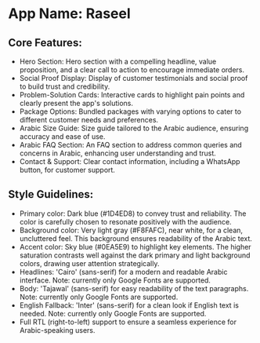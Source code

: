 # **App Name**: Raseel

## Core Features:

- Hero Section: Hero section with a compelling headline, value proposition, and a clear call to action to encourage immediate orders.
- Social Proof Display: Display of customer testimonials and social proof to build trust and credibility.
- Problem-Solution Cards: Interactive cards to highlight pain points and clearly present the app's solutions.
- Package Options: Bundled packages with varying options to cater to different customer needs and preferences.
- Arabic Size Guide: Size guide tailored to the Arabic audience, ensuring accuracy and ease of use.
- Arabic FAQ Section: An FAQ section to address common queries and concerns in Arabic, enhancing user understanding and trust.
- Contact & Support: Clear contact information, including a WhatsApp button, for customer support.

## Style Guidelines:

- Primary color: Dark blue (#1D4ED8) to convey trust and reliability. The color is carefully chosen to resonate positively with the audience.
- Background color: Very light gray (#F8FAFC), near white, for a clean, uncluttered feel. This background ensures readability of the Arabic text.
- Accent color: Sky blue (#0EA5E9) to highlight key elements. The higher saturation contrasts well against the dark primary and light background colors, drawing user attention strategically.
- Headlines: 'Cairo' (sans-serif) for a modern and readable Arabic interface. Note: currently only Google Fonts are supported.
- Body: 'Tajawal' (sans-serif) for easy readability of the text paragraphs. Note: currently only Google Fonts are supported.
- English Fallback: 'Inter' (sans-serif) for a clean look if English text is needed. Note: currently only Google Fonts are supported.
- Full RTL (right-to-left) support to ensure a seamless experience for Arabic-speaking users.